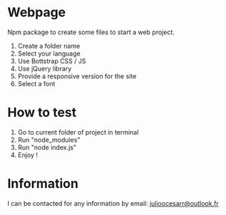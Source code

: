 # Webpage

Npm package to create some files to start a web project.

1. Create a folder name
2. Select your language
3. Use Bottstrap CSS / JS
4. Use jQuery library
5. Provide a responsive version for the site
6. Select a font

# How to test

1. Go to current folder of project in terminal
2. Run "node_modules"
3. Run "node index.js"
4. Enjoy !

# Information

I can be contacted for any information by email: julioocesarr@outlook.fr
